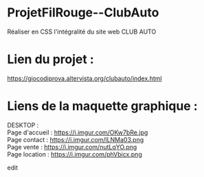 # ProjetFilRouge--ClubAuto

Réaliser en CSS l'intégralité du site web CLUB AUTO 

# Lien du projet : 
https://giocodiprova.altervista.org/clubauto/index.html

# Liens de la maquette graphique :

DESKTOP : <br>
Page d'accueil : https://i.imgur.com/OKw7bRe.jpg <br>
Page contact : https://i.imgur.com/lLNMa03.png <br>
Page vente : https://i.imgur.com/nutLqYO.png <br>
Page location : https://i.imgur.com/phVbicx.png

edit